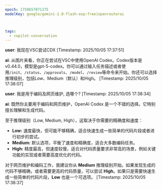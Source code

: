 ```yaml
---
epoch: 1759657071275
modelKey: google/gemini-2.0-flash-exp:free|openrouterai



tags:
  - copilot-conversation
---
```


**user**: 我现在VSC尝试CDX
[Timestamp: 2025/10/05 17:37:51]

**ai**: 从图片来看，你正在尝试在VSC中使用OpenAI Codex。Codex版本是v0.44.0，模型是gpt-5-codex。你可以通过输入任务描述或者使用`/init`、`/status`、`/approvals`、`/model`、`/review`等命令来开始。你还可以选择推理级别，包括Low、Medium（默认）和High。
[Timestamp: 2025/10/05 17:38:07]

**user**: 我是用于编码及网页维护, 选哪个?
[Timestamp: 2025/10/05 17:38:34]

**ai**: 既然你主要用于编码和网页维护，OpenAI Codex 是一个不错的选择。它特别擅长理解和生成代码。

至于推理级别（Low, Medium, High），这取决于你需要的精确度和速度：

*   **Low:** 速度最快，但可能不够精确，适合快速生成一些简单的代码片段或者进行初步的尝试。
*   **Medium:** 默认选项，平衡了速度和精确度，适合大多数编码任务。
*   **High:** 精度最高，但速度较慢，适合对代码质量要求非常高的场景，例如关键功能的实现或者需要高度优化的代码。

对于网页维护和编码工作，我建议你从 **Medium** 推理级别开始。如果发现生成的代码不够精确，或者需要更高的代码质量，可以尝试 **High**。如果只是需要快速生成一些简单的代码片段，**Low** 也是一个可选项。
[Timestamp: 2025/10/05 17:38:37]